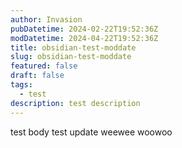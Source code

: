 ```yaml
---
author: Invasion
pubDatetime: 2024-02-22T19:52:36Z
modDatetime: 2024-04-22T19:52:36Z
title: obsidian-test-moddate
slug: obsidian-test-moddate
featured: false
draft: false
tags:
  - test
description: test description
---
```


test body
test update
weewee woowoo
